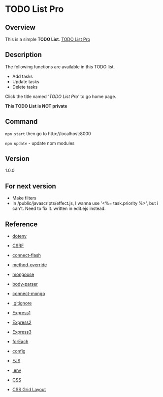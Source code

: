 # TODO List Pro

## Overview
This is a simple **TODO List**.
[TODO List Pro](https://todo-list-pro.herokuapp.com)

## Description
The following functions are available in this TODO list.

* Add tasks
* Update tasks
* Delete tasks

Click the title named *'TODO List Pro'* to go home page.

**This TODO List is NOT private**

## Command

`npm start` then go to http://localhost:8000

`npm update` - update npm modules

## Version
1.0.0

## For next version
* Make filters
* In /public/javascripts/effect.js, I wanna use '<%= task.priority %>', but i can't. Need to fix it. written in edit.ejs instead.


## Reference
* [dotenv](https://www.npmjs.com/package/dotenv)

* [CSRF](https://www.npmjs.com/package/csurf)

* [connect-flash](https://www.npmjs.com/package/connect-flash)

* [method-override](https://www.npmjs.com/package/method-override)

* [mongoose](https://www.npmjs.com/package/mongoose)

* [body-parser](https://www.npmjs.com/package/body-parser)

* [connect-mongo](https://www.npmjs.com/package/connect-mongo)

* [.gitignore](https://qiita.com/anqooqie/items/110957797b3d5280c44f)

* [Express1](https://qiita.com/morou/items/06cbe49f64d56d31b793)

* [Express2](http://webdesign-dackel.com/2015/09/29/vagrant-node-express4-mongodb/)

* [Express3](https://gist.github.com/mitsuruog/fc48397a8e80f051a145)

* [forEach](https://www.sejuku.net/blog/20257)

* [config](https://qiita.com/noraworld/items/84e58a330f423621a490)

* [EJS](https://qiita.com/fnobi/items/6225673eb52c698844eb)

* [.env](https://qiita.com/uma0317/items/e142661c004f68d858a5)

* [CSS](https://saruwakakun.com/html-css/basic/css)

* [CSS Grid Layout](https://qiita.com/kura07/items/e633b35e33e43240d363)

